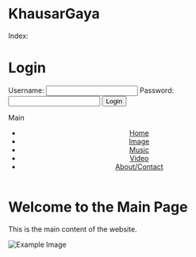 # KhausarGaya
Index: 
<!DOCTYPE html>
<html lang="en">
<head>
    <meta charset="UTF-8">
    <meta name="viewport" content="width=device-width, initial-scale=1.0">
    <title>Login Page</title>
    <link rel="stylesheet" href="css/styles.css">
</head>
<body>
    <div class="container">
        <h1>Login</h1>
        <form action="main.html" method="get">
            <label for="username">Username:</label>
            <input type="text" id="username" name="username" required>
            <label for="password">Password:</label>
            <input type="password" id="password" name="password" required>
            <button type="submit">Login</button>
        </form>
    </div>
</body>
</html>


Main
<!DOCTYPE html>
<html lang="en">
<head>
    <meta charset="UTF-8">
    <meta name="viewport" content="width=device-width, initial-scale=1.0">
    <title>Main Page</title>
    <link rel="stylesheet" href="css/styles.css">
</head>
<body>
    <header>
        <nav>
            <ul>
                <li><a href="main.html">Home</a></li> 
                <li><a href="main.html">Image</a></li> 
                <li><a href="main.html">Music</a></li> 
                <li><a href="main.html">Video</a></li>
                <li><a href="about.html">About/Contact</a></li>
            </ul>
        </nav>
    </header>
    <main>
        <h1>Welcome to the Main Page</h1>
        <p>This is the main content of the website.</p>
        <img src="images/example.jpg" alt="Example Image">  
    </main>
</body>
</html>
